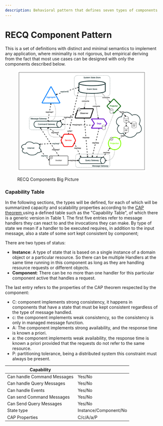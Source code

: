 ```yaml
---
description: Behavioral pattern that defines seven types of components.
---
```


# RECQ Component Pattern

This is a set of definitions with distinct and minimal semantics to implement any application, where minimality is not rigorous, but empirical deriving from the fact that most use cases can be designed with only the components described below.

<figure><img src="../../.gitbook/assets/image (21).png" alt=""><figcaption><p>RECQ Components Big Picture</p></figcaption></figure>

### Capability Table

In the following sections, the types will be defined, for each of which will be summarized capacity and scalability properties according to the [CAP theorem ](https://en.wikipedia.org/wiki/CAP\_theorem)using a defined table such as the "Capability Table", of which there is a generic version in Table 1. The first five entries refer to message handlers they can react to and the invocations they can make. By type of state we mean if a handler to be executed requires, in addition to the input message, also a state of some sort kept consistent by component;&#x20;

There are two types of status:

* **Instance**: A type of state that is based on a single instance of a domain object or a particular resource. So there can be multiple Handlers at the same time running in this component as long as they are handling resource requests or different objects.
* **Component**: There can be no more than one handler for this particular component active that handles a request.

The last entry refers to the properties of the CAP theorem respected by the component:

* C: component implements strong consistency, it happens in components that have a state that must be kept consistent regardless of the type of message handled.&#x20;
* c: the component implements weak consistency, so the consistency is only in managed message function.&#x20;
* A: The component implements strong availability, and the response time is known a priori.&#x20;
* a: the component implements weak availability, the response time is known a priori provided that the requests do not refer to the same resource.&#x20;
* P: partitioning tolerance, being a distributed system this constraint must always be present.

| Capability                  |                       |
| --------------------------- | --------------------- |
| Can handle Command Messages | Yes/No                |
| Can handle Query Messages   | Yes/No                |
| Can handle Events           | Yes/No                |
| Can send Command Messages   | Yes/No                |
| Can Send Query Messages     | Yes/No                |
| State type                  | Instance/Component/No |
| CAP Properties              | C/c/A/a/P             |
